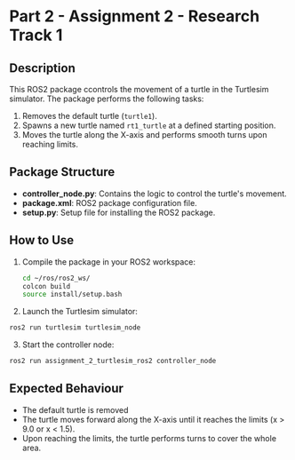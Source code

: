 # Part 2 - Assignment 2 - Research Track 1

## Description
This ROS2 package ccontrols the movement of a turtle in the Turtlesim simulator. The package performs the following tasks:
1. Removes the default turtle (`turtle1`).
2. Spawns a new turtle named `rt1_turtle` at a defined starting position.
3. Moves the turtle along the X-axis and performs smooth turns upon reaching limits.

## Package Structure
- **controller_node.py**: Contains the logic to control the turtle's movement.
- **package.xml**: ROS2 package configuration file.
- **setup.py**: Setup file for installing the ROS2 package.

## How to Use
1. Compile the package in your ROS2 workspace:
   ```bash
   cd ~/ros/ros2_ws/
   colcon build
   source install/setup.bash
   ```
2. Launch the Turtlesim simulator:
  ```bash
  ros2 run turtlesim turtlesim_node
  ```

3. Start the controller node:
  ```bash
  ros2 run assignment_2_turtlesim_ros2 controller_node
  ```

## Expected Behaviour
* The default turtle is removed
* The turtle moves forward along the X-axis until it reaches the limits (x > 9.0 or x < 1.5).
* Upon reaching the limits, the turtle performs turns to cover the whole area.
